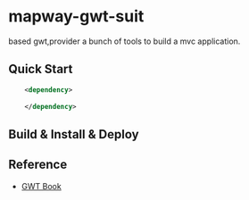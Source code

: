 # mapway-gwt-suit

based gwt,provider a bunch of tools to build a mvc application.

## Quick Start

```xml
    <dependency>
       
    </dependency>
```

## Build & Install & Deploy



## Reference
- [GWT Book](https://livebook.manning.com/book/gwt-in-action-second-edition/about-this-book/) 